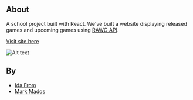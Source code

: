 
## About
A school project built with React. We've built a website displaying released games and upcoming games using [RAWG API](https://rawg.io/apidocs).



[Visit site here](https://gamesgames.netlify.app/)



![Alt text](https://media.giphy.com/media/94DBMnpVEbJLy/source.gif)


## By

-   [Ida From](https://github.com/fvrom)
-   [Mark Mados](https://github.com/MadosMark)
